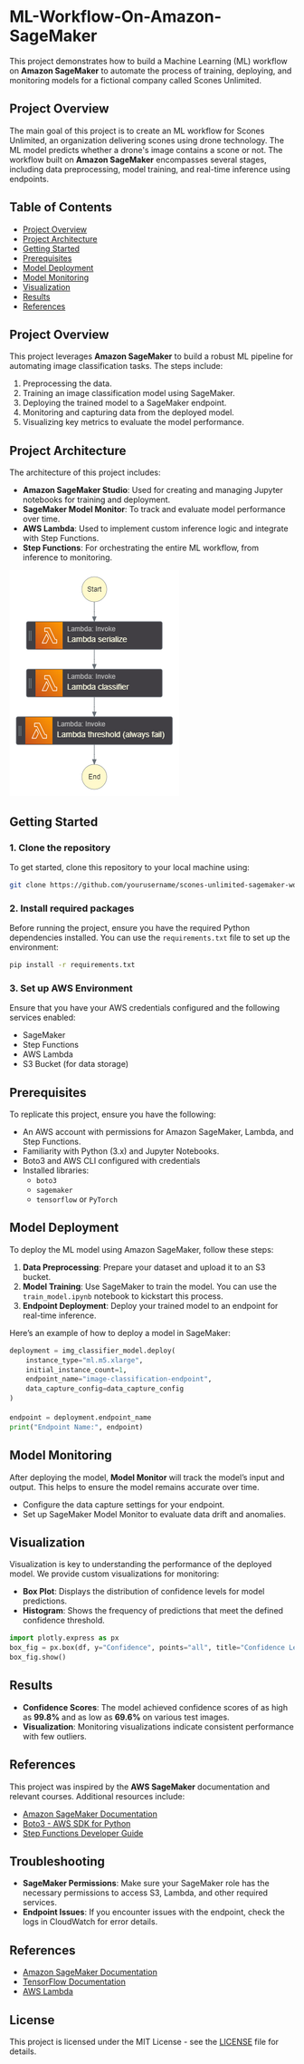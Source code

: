 # ML-Workflow-On-Amazon-SageMaker

This project demonstrates how to build a Machine Learning (ML) workflow on **Amazon SageMaker** to automate the process of training, deploying, and monitoring models for a fictional company called Scones Unlimited.

## Project Overview

The main goal of this project is to create an ML workflow for Scones Unlimited, an organization delivering scones using drone technology. The ML model predicts whether a drone's image contains a scone or not. The workflow built on **Amazon SageMaker** encompasses several stages, including data preprocessing, model training, and real-time inference using endpoints.

## Table of Contents
- [Project Overview](#project-overview)
- [Project Architecture](#project-architecture)
- [Getting Started](#getting-started)
- [Prerequisites](#prerequisites)
- [Model Deployment](#model-deployment)
- [Model Monitoring](#model-monitoring)
- [Visualization](#visualization)
- [Results](#results)
- [References](#references)

## Project Overview

This project leverages **Amazon SageMaker** to build a robust ML pipeline for automating image classification tasks. The steps include:

1. Preprocessing the data.
2. Training an image classification model using SageMaker.
3. Deploying the trained model to a SageMaker endpoint.
4. Monitoring and capturing data from the deployed model.
5. Visualizing key metrics to evaluate the model performance.

## Project Architecture

The architecture of this project includes:

- **Amazon SageMaker Studio**: Used for creating and managing Jupyter notebooks for training and deployment.
- **SageMaker Model Monitor**: To track and evaluate model performance over time.
- **AWS Lambda**: Used to implement custom inference logic and integrate with Step Functions.
- **Step Functions**: For orchestrating the entire ML workflow, from inference to monitoring.
  
![Architecture](https://github.com/Elomunait/ML-Workflow-On-Amazon-SageMaker/blob/main/stepfunctions_graph.png)

## Getting Started

### 1. Clone the repository
To get started, clone this repository to your local machine using:

```bash
git clone https://github.com/yourusername/scones-unlimited-sagemaker-workflow.git
```

### 2. Install required packages

Before running the project, ensure you have the required Python dependencies installed. You can use the `requirements.txt` file to set up the environment:

```bash
pip install -r requirements.txt
```

### 3. Set up AWS Environment

Ensure that you have your AWS credentials configured and the following services enabled:

- SageMaker
- Step Functions
- AWS Lambda
- S3 Bucket (for data storage)

## Prerequisites

To replicate this project, ensure you have the following:

- An AWS account with permissions for Amazon SageMaker, Lambda, and Step Functions.
- Familiarity with Python (3.x) and Jupyter Notebooks.
- Boto3 and AWS CLI configured with credentials
- Installed libraries:
  - `boto3`
  - `sagemaker`
  - `tensorflow` or `PyTorch`

## Model Deployment

To deploy the ML model using Amazon SageMaker, follow these steps:

1. **Data Preprocessing**: Prepare your dataset and upload it to an S3 bucket.
2. **Model Training**: Use SageMaker to train the model. You can use the `train_model.ipynb` notebook to kickstart this process.
3. **Endpoint Deployment**: Deploy your trained model to an endpoint for real-time inference.

Here’s an example of how to deploy a model in SageMaker:

```python
deployment = img_classifier_model.deploy(
    instance_type="ml.m5.xlarge",
    initial_instance_count=1,
    endpoint_name="image-classification-endpoint",
    data_capture_config=data_capture_config
)

endpoint = deployment.endpoint_name
print("Endpoint Name:", endpoint)
```

## Model Monitoring

After deploying the model, **Model Monitor** will track the model’s input and output. This helps to ensure the model remains accurate over time.

- Configure the data capture settings for your endpoint.
- Set up SageMaker Model Monitor to evaluate data drift and anomalies.

## Visualization

Visualization is key to understanding the performance of the deployed model. We provide custom visualizations for monitoring:

- **Box Plot**: Displays the distribution of confidence levels for model predictions.
- **Histogram**: Shows the frequency of predictions that meet the defined confidence threshold.

```python
import plotly.express as px
box_fig = px.box(df, y="Confidence", points="all", title="Confidence Level Distribution")
box_fig.show()
```

## Results

- **Confidence Scores**: The model achieved confidence scores of as high as **99.8%** and as low as **69.6%** on various test images.
- **Visualization**: Monitoring visualizations indicate consistent performance with few outliers.

## References

This project was inspired by the **AWS SageMaker** documentation and relevant courses. Additional resources include:

- [Amazon SageMaker Documentation](https://docs.aws.amazon.com/sagemaker/)
- [Boto3 - AWS SDK for Python](https://boto3.amazonaws.com/v1/documentation/api/latest/index.html)
- [Step Functions Developer Guide](https://docs.aws.amazon.com/step-functions/)



## Troubleshooting

- **SageMaker Permissions**: Make sure your SageMaker role has the necessary permissions to access S3, Lambda, and other required services.
- **Endpoint Issues**: If you encounter issues with the endpoint, check the logs in CloudWatch for error details.

## References

- [Amazon SageMaker Documentation](https://docs.aws.amazon.com/sagemaker/latest/dg/whatis.html)
- [TensorFlow Documentation](https://www.tensorflow.org/api_docs)
- [AWS Lambda](https://aws.amazon.com/lambda/)

## License

This project is licensed under the MIT License - see the [LICENSE](https://github.com/Elomunait/ML-Workflow-On-Amazon-SageMaker/blob/main/LICENSE) file for details.
